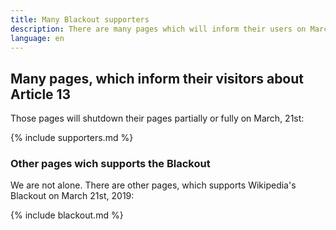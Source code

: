 ```yaml
---
title: Many Blackout supporters
description: There are many pages which will inform their users on March, 21st about the EU copyright reform!
language: en
---
```


## Many pages, which inform their visitors about Article 13

Those pages will shutdown their pages partially or fully on March, 21st:

{% include supporters.md %}


### Other pages wich supports the Blackout

We are not alone. There are other pages, which supports Wikipedia's Blackout on March 21st, 2019:

{% include blackout.md %}

